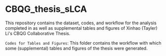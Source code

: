 # CBQG_thesis_sLCA

This repository contains the dataset, codes, and workflow for the analysis completed in as well as supplemental tables and figures of Xinhao (Tayler) Li's CBQG Collaborative Thesis.

`Codes for Tables and Figures`: This folder contains the workflow with which some (supplemental) tables and figures of the thesis were generated.
